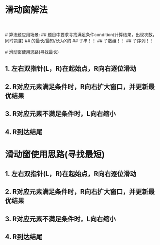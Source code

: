# 滑动窗解法
<br>
<br>
# 算法题应用场景:
## 题目中要求寻找满足条件condition(计算结果，出现次数，同时包含)
## 的最长/最短/长为X的
## 子串！！
## 子数组！！
## 子序列！！
<br>
<br>
# 滑动窗使用思路(寻找最长)

## 1. 左右双指针(L，R)在起始点，R向右逐位滑动
## 2. R对应元素满足条件时，R向右扩大窗口，并更新最优结果
## 3. R对应元素不满足条件时，L向右缩小
## 4. R到达结尾

# 滑动窗使用思路(寻找最短)

## 1. 左右双指针(L，R)在起始点，R向右逐位滑动
## 2. R对应元素满足条件时，R向右扩大窗口，并更新最优结果
## 3. R对应元素不满足条件时，L向右缩小
## 4. R到达结尾